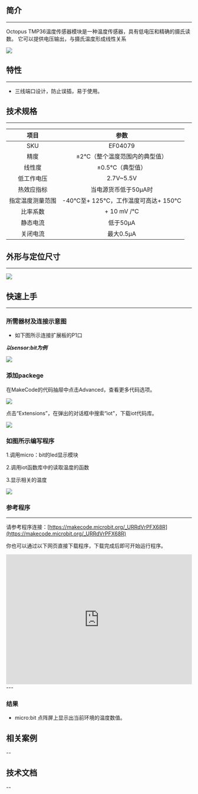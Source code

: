 ## 简介
---
Octopus TMP36温度传感器模块是一种温度传感器，具有低电压和精确的摄氏读数。 它可以提供电压输出，与摄氏温度形成线性关系

 ![](https://i.imgur.com/zqYYROQ.jpg)

## 特性
---

- 三线端口设计，防止误插，易于使用。

## 技术规格
---
项目 | 参数 
:-: | :-: 
SKU|EF04079
精度|±2°C（整个温度范围内的典型值）
线性度|±0.5°C（典型值）
低工作电压|2.7V~5.5V
热效应指标|当电源货币低于50μA时
指定温度测量范围|-40°C至+ 125°C，工作温度可高达+ 150°C
比率系数|+ 10 mV /°C
静态电流|低于50μA
关闭电流|最大0.5μA

## 外形与定位尺寸
---

 ![](https://i.imgur.com/e5NlyhB.png)

## 快速上手
---

### 所需器材及连接示意图
- 如下图所示连接扩展板的P1口

***以sensor:bit为例***

 ![](https://i.imgur.com/bLgrtiX.png)

### 添加packege
在MakeCode的代码抽屉中点击Advanced，查看更多代码选项。

 ![](https://i.imgur.com/smtcNoB.png)

点击“Extensions”，在弹出的对话框中搜索“iot"，下载iot代码库。

 ![](https://i.imgur.com/dsPDNvD.png)

### 如图所示编写程序
1.调用micro：bit的led显示模块

2.调用iot函数库中的读取温度的函数

3.显示相关的温度

 ![](https://i.imgur.com/PvPxhtr.png)

### 参考程序
---
请参考程序连接：[https://makecode.microbit.org/_URRdVrPFX68R](https://makecode.microbit.org/_URRdVrPFX68R)

你也可以通过以下网页直接下载程序，下载完成后即可开始运行程序。

<div style="position:relative;height:0;padding-bottom:70%;overflow:hidden;"><iframe style="position:absolute;top:0;left:0;width:100%;height:100%;" src="https://makecode.microbit.org/#pub:_URRdVrPFX68R" frameborder="0" sandbox="allow-popups allow-forms allow-scripts allow-same-origin"></iframe></div>  
---

### 结果
- micro:bit 点阵屏上显示出当前环境的温度数值。

## 相关案例
--

## 技术文档
--
